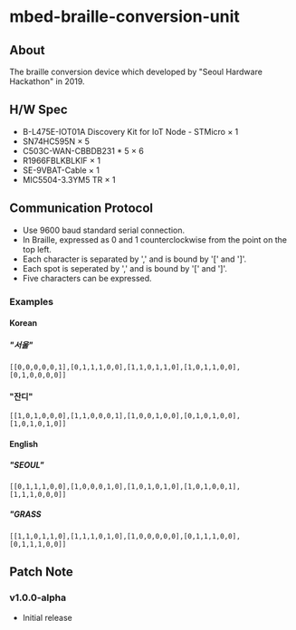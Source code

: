 
# mbed-braille-conversion-unit

## About

The braille conversion device which developed by "Seoul Hardware Hackathon" in 2019.

## H/W Spec

- B-L475E-IOT01A Discovery Kit for IoT Node - STMicro × 1
- SN74HC595N × 5
- C503C-WAN-CBBDB231 * 5 × 6
- R1966FBLKBLKIF × 1
- SE-9VBAT-Cable × 1
- MIC5504-3.3YM5 TR × 1

## Communication Protocol

- Use 9600 baud standard serial connection.
- In Braille, expressed as 0 and 1 counterclockwise from the point on the top left.
- Each character is separated by ',' and is bound by '[' and ']'.
- Each spot is seperated by ',' and is bound by '[' and ']'.
- Five characters can be expressed.

### Examples

#### Korean

##### "서울"
```
[[0,0,0,0,0,1],[0,1,1,1,0,0],[1,1,0,1,1,0],[1,0,1,1,0,0],[0,1,0,0,0,0]]
```

#### "잔디"
```
[[1,0,1,0,0,0],[1,1,0,0,0,1],[1,0,0,1,0,0],[0,1,0,1,0,0],[1,0,1,0,1,0]]
```

#### English

##### "SEOUL"
```
[[0,1,1,1,0,0],[1,0,0,0,1,0],[1,0,1,0,1,0],[1,0,1,0,0,1],[1,1,1,0,0,0]]
```

##### "GRASS
```
[[1,1,0,1,1,0],[1,1,1,0,1,0],[1,0,0,0,0,0],[0,1,1,1,0,0],[0,1,1,1,0,0]]
```

## Patch Note

### v1.0.0-alpha

- Initial release

